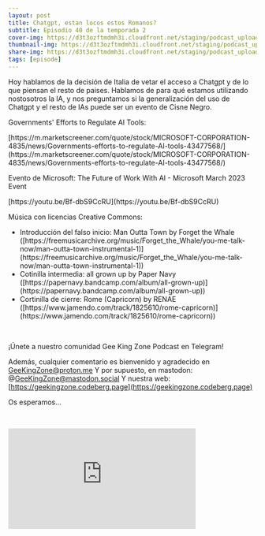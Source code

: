 ```yaml
---
layout: post
title: Chatgpt, estan locos estos Romanos?
subtitle: Episodio 40 de la temporada 2
cover-img: https://d3t3ozftmdmh3i.cloudfront.net/staging/podcast_uploaded_episode/14743809/14743809-1691157355695-0b36b4eae2a72.jpg
thumbnail-img: https://d3t3ozftmdmh3i.cloudfront.net/staging/podcast_uploaded_episode/14743809/14743809-1691157355695-0b36b4eae2a72.jpg
share-img: https://d3t3ozftmdmh3i.cloudfront.net/staging/podcast_uploaded_episode/14743809/14743809-1691157355695-0b36b4eae2a72.jpg
tags: [episode]
---
```


<p>Hoy hablamos de la decisión de Italia de vetar el acceso a Chatgpt y de lo que piensan el resto de paises.
Hablamos de para qué estamos utilizando nostosotros la IA, y nos preguntamos si la generalización del uso de Chatgpt y el resto de IAs puede ser un evento de Cisne Negro.</p>
<p>Governments' Efforts to Regulate AI Tools:</p>
<p>[https://m.marketscreener.com/quote/stock/MICROSOFT-CORPORATION-4835/news/Governments-efforts-to-regulate-AI-tools-43477568/](https://m.marketscreener.com/quote/stock/MICROSOFT-CORPORATION-4835/news/Governments-efforts-to-regulate-AI-tools-43477568/)</p>
<p>Evento de Microsoft: The Future of Work With AI - Microsoft March 2023 Event</p>
<p>[https://youtu.be/Bf-dbS9CcRU](https://youtu.be/Bf-dbS9CcRU)</p>
<p>Música con licencias Creative Commons:
</p>
<ul>
 <li>Introducción del falso inicio: Man Outta Town by Forget the Whale ([https://freemusicarchive.org/music/Forget_the_Whale/you-me-talk-now/man-outta-town-instrumental-1)](https://freemusicarchive.org/music/Forget_the_Whale/you-me-talk-now/man-outta-town-instrumental-1))</li>
 <li>Cotinilla intermedia: all grown up by Paper Navy ([https://papernavy.bandcamp.com/album/all-grown-up)](https://papernavy.bandcamp.com/album/all-grown-up))</li>
 <li>Cortinilla de cierre: Rome (Capricorn) by RENAE ([https://www.jamendo.com/track/1825610/rome-capricorn)](https://www.jamendo.com/track/1825610/rome-capricorn))</li>
</ul>
<p><br /></p>
<p>¡Únete a nuestro comunidad Gee King Zone Podcast en Telegram!

Además, cualquier comentario es bienvenido y agradecido en GeeKingZone@proton.me
Y por supuesto, en mastodon: @GeeKingZone@mastodon.social
Y nuestra web: [https://geekingzone.codeberg.page](https://geekingzone.codeberg.page)

Os esperamos...</p>
<p><br /></p>
<iframe src='https://podcasters.spotify.com/pod/show/geekingzone/embed/episodes/Chatgpt--estn-locos-estos-Romanos-e22g36f' height='204px' width='380px' frameborder='0' scrolling='no'></iframe>